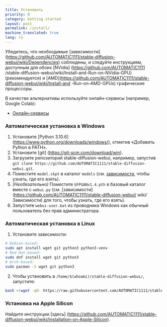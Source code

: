 ```yaml
---
title: Установить
priority: 0
category: Getting started
layout: post
permalink: /install/
machine_translated: true
lang: ru
---
```

Убедитесь, что необходимые [зависимости] (https://github.com/AUTOMATIC1111/stable-diffusion-webui/wiki/Dependencies) соблюдены, и следуйте инструкциям, доступным для обоих [NVidia] (https://github.com/AUTOMATIC1111 /stable-diffusion-webui/wiki/Install-and-Run-on-NVidia-GPU) (рекомендуется) и [AMD](https://github.com/AUTOMATIC1111/stable-diffusion-webui/wiki/Install-and -Run-on-AMD-GPUs) графические процессоры.

В качестве альтернативы используйте онлайн-сервисы (например, Google Colab):

- [Онлайн-сервисы](../Онлайн-сервисы)

### Автоматическая установка в Windows
1. Установите [Python 3.10.6] (https://www.python.org/downloads/windows/), отметив «Добавить Python в PATH».
2. Установите [git] (https://git-scm.com/download/win).
3. Загрузите репозиторий stable-diffusion-webui, например, запустив `git clone https://github.com/AUTOMATIC1111/stable-diffusion-webui.git`.
4. Поместите `model.ckpt` в каталог `models` (см. [зависимости](https://github.com/AUTOMATIC1111/stable-diffusion-webui/wiki/Dependencies), чтобы узнать, где его взять).
5. _*(Необязательно)*_ Поместите `GFPGANv1.4.pth` в базовый каталог вместе с `webui.py` (см. [зависимости](https://github.com/AUTOMATIC1111/stable-diffusion-webui/ wiki/Зависимости) для того, чтобы узнать, где его взять).
6. Запустите `webui-user.bat` из проводника Windows как обычный пользователь без прав администратора.

### Автоматическая установка в Linux
1. Установите зависимости:
```bash
# Debian-based:
sudo apt install wget git python3 python3-venv
# Red Hat-based:
sudo dnf install wget git python3
# Arch-based:
sudo pacman -S wget git python3
```
2. Чтобы установить в `/home/$(whoami)/stable-diffusion-webui/`, запустите:
```bash
bash <(wget -qO- https://raw.githubusercontent.com/AUTOMATIC1111/stable-diffusion-webui/master/webui.sh)
```

### Установка на Apple Silicon

Найдите инструкции [здесь] (https://github.com/AUTOMATIC1111/stable-diffusion-webui/wiki/Installation-on-Apple-Silicon).
